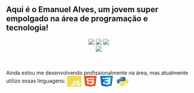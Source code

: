 ## Aqui é o Emanuel Alves, um jovem super empolgado na área de programação e tecnologia!
<div class="social-media" align="center"> 
  <a href="https://instagram.com/emanuel.alv3s" target="_blank"><img src="https://img.shields.io/badge/-Instagram-%23E4405F?style=for-the-badge&logo=instagram&logoColor=white" target="_blank"></a>
  <a href = "mailto:emanuelsilvathon@gmail.com"><img src="https://img.shields.io/badge/-Gmail-%23333?style=for-the-badge&logo=gmail&logoColor=white" target="_blank"></a>
  <a href="https://www.linkedin.com/in/emanuel-alves-79a70318b" target="_blank"><img src="https://img.shields.io/badge/-LinkedIn-%230077B5?style=for-the-badge&logo=linkedin&logoColor=white" target="_blank"></a> 
</div>

<div align="center">
<img heigth="180em" src="https://github-readme-stats.vercel.app/api?username=emanuelalv3s&theme=transparent&show_icons=true"/>
</div>

##

<div style="display: inline_block"><br>
  Ainda estou me desenvolvendo profissionalmente na área, mas atualmente utilizo essas linguagens:
  <!--<img align="center" alt="icon-Python-flask" height="30" width="40" src="https://cdn.jsdelivr.net/gh/devicons/devicon@latest/icons/flask/flask-original-wordmark.svg">-->
  <img align="center" alt="icon-Js" height="30" width="40" src="https://raw.githubusercontent.com/devicons/devicon/master/icons/javascript/javascript-plain.svg">
  <img align="center" alt="icon-HTML" height="30" width="40" src="https://raw.githubusercontent.com/devicons/devicon/master/icons/html5/html5-original.svg">
  <img align="center" alt="icon-CSS" height="30" width="40" src="https://raw.githubusercontent.com/devicons/devicon/master/icons/css3/css3-original.svg">
  <img align="center" alt="icon-Python" height="30" width="40" src="https://raw.githubusercontent.com/devicons/devicon/master/icons/python/python-original.svg">
  <!--<img align="center" alt="icon-React" height="30" width="40" src="https://raw.githubusercontent.com/devicons/devicon/master/icons/react/react-original.svg">-->
 
</div>


